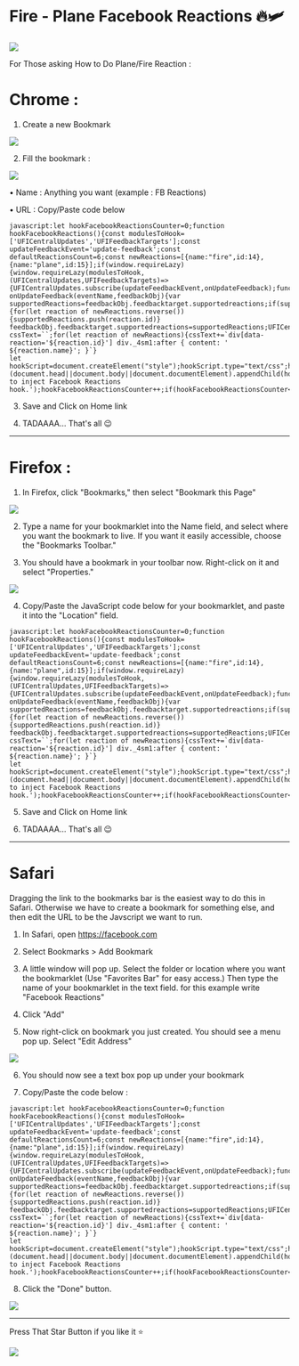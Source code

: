 # Fire - Plane Facebook Reactions 🔥🛩

![](https://i.imgur.com/7r1JzwS.gif)

For Those asking How to Do Plane/Fire Reaction :

# Chrome :

1. Create a new Bookmark

![](https://i.imgur.com/BFoalbL.png)

2. Fill the bookmark :

![](https://i.imgur.com/aCxdeK2.png)

• Name : Anything you want (example : FB Reactions)

• URL : Copy/Paste code below

```
javascript:let hookFacebookReactionsCounter=0;function hookFacebookReactions(){const modulesToHook=['UFICentralUpdates','UFIFeedbackTargets'];const updateFeedbackEvent='update-feedback';const defaultReactionsCount=6;const newReactions=[{name:"fire",id:14},{name:"plane",id:15}];if(window.requireLazy){window.requireLazy(modulesToHook,(UFICentralUpdates,UFIFeedbackTargets)=>{UFICentralUpdates.subscribe(updateFeedbackEvent,onUpdateFeedback);function onUpdateFeedback(eventName,feedbackObj){var supportedReactions=feedbackObj.feedbacktarget.supportedreactions;if(supportedReactions.length===defaultReactionsCount){for(let reaction of newReactions.reverse()){supportedReactions.push(reaction.id)}
feedbackObj.feedbacktarget.supportedreactions=supportedReactions;UFICentralUpdates.inform(updateFeedbackEvent,feedbackObj)}}});let cssText=``;for(let reaction of newReactions){cssText+=`div[data-reaction='${reaction.id}'] div._4sm1:after { content: ' ${reaction.name}'; }`}
let hookScript=document.createElement("style");hookScript.type="text/css";hookScript.textContent=cssText;(document.head||document.body||document.documentElement).appendChild(hookScript)}else{console.log('Failed to inject Facebook Reactions hook.');hookFacebookReactionsCounter++;if(hookFacebookReactionsCounter<30)setTimeout(hookFacebookReactions,50)}};hookFacebookReactions()

```

3. Save and Click on Home link

4. TADAAAA... That's all 😉

--------

# Firefox :

1. In Firefox, click "Bookmarks," then select "Bookmark this Page"

![](https://mreidsma.github.io/bookmarklets/img/firefox2.png)

2. Type a name for your bookmarklet into the Name field, and select where you want the bookmark to live. If you want it easily accessible, choose the "Bookmarks Toolbar."

3. You should have a bookmark in your toolbar now. Right-click on it and select "Properties."

![](https://i.imgur.com/QyAxuPb.png)

4. Copy/Paste the JavaScript code below for your bookmarklet, and paste it into the "Location" field.

```
javascript:let hookFacebookReactionsCounter=0;function hookFacebookReactions(){const modulesToHook=['UFICentralUpdates','UFIFeedbackTargets'];const updateFeedbackEvent='update-feedback';const defaultReactionsCount=6;const newReactions=[{name:"fire",id:14},{name:"plane",id:15}];if(window.requireLazy){window.requireLazy(modulesToHook,(UFICentralUpdates,UFIFeedbackTargets)=>{UFICentralUpdates.subscribe(updateFeedbackEvent,onUpdateFeedback);function onUpdateFeedback(eventName,feedbackObj){var supportedReactions=feedbackObj.feedbacktarget.supportedreactions;if(supportedReactions.length===defaultReactionsCount){for(let reaction of newReactions.reverse()){supportedReactions.push(reaction.id)}
feedbackObj.feedbacktarget.supportedreactions=supportedReactions;UFICentralUpdates.inform(updateFeedbackEvent,feedbackObj)}}});let cssText=``;for(let reaction of newReactions){cssText+=`div[data-reaction='${reaction.id}'] div._4sm1:after { content: ' ${reaction.name}'; }`}
let hookScript=document.createElement("style");hookScript.type="text/css";hookScript.textContent=cssText;(document.head||document.body||document.documentElement).appendChild(hookScript)}else{console.log('Failed to inject Facebook Reactions hook.');hookFacebookReactionsCounter++;if(hookFacebookReactionsCounter<30)setTimeout(hookFacebookReactions,50)}};hookFacebookReactions()

```

5. Save and Click on Home link

6. TADAAAA... That's all 😉

--------

# Safari

Dragging the link to the bookmarks bar is the easiest way to do this in Safari. Otherwise we have to create a bookmark for something else, and then edit the URL to be the Javscript we want to run.

1. In Safari, open https://facebook.com

2. Select Bookmarks > Add Bookmark

3. A little window will pop up. Select the folder or location where you want the bookmarklet (Use "Favorites Bar" for easy access.) Then type the name of your bookmarklet in the text field. for this example write "Facebook Reactions"

4. Click "Add"

5. Now right-click on bookmark you just created. You should see a menu pop up. Select "Edit Address"

![](https://mreidsma.github.io/bookmarklets/img/safari1.png)

6. You should now see a text box pop up under your bookmark

7. Copy/Paste the code below :

```
javascript:let hookFacebookReactionsCounter=0;function hookFacebookReactions(){const modulesToHook=['UFICentralUpdates','UFIFeedbackTargets'];const updateFeedbackEvent='update-feedback';const defaultReactionsCount=6;const newReactions=[{name:"fire",id:14},{name:"plane",id:15}];if(window.requireLazy){window.requireLazy(modulesToHook,(UFICentralUpdates,UFIFeedbackTargets)=>{UFICentralUpdates.subscribe(updateFeedbackEvent,onUpdateFeedback);function onUpdateFeedback(eventName,feedbackObj){var supportedReactions=feedbackObj.feedbacktarget.supportedreactions;if(supportedReactions.length===defaultReactionsCount){for(let reaction of newReactions.reverse()){supportedReactions.push(reaction.id)}
feedbackObj.feedbacktarget.supportedreactions=supportedReactions;UFICentralUpdates.inform(updateFeedbackEvent,feedbackObj)}}});let cssText=``;for(let reaction of newReactions){cssText+=`div[data-reaction='${reaction.id}'] div._4sm1:after { content: ' ${reaction.name}'; }`}
let hookScript=document.createElement("style");hookScript.type="text/css";hookScript.textContent=cssText;(document.head||document.body||document.documentElement).appendChild(hookScript)}else{console.log('Failed to inject Facebook Reactions hook.');hookFacebookReactionsCounter++;if(hookFacebookReactionsCounter<30)setTimeout(hookFacebookReactions,50)}};hookFacebookReactions()

```

8. Click the "Done" button.

![](https://i.imgur.com/nKapR7K.png)

------

Press That Star Button if you like it ⭐

![](https://i.imgur.com/gtVE2rx.png)
